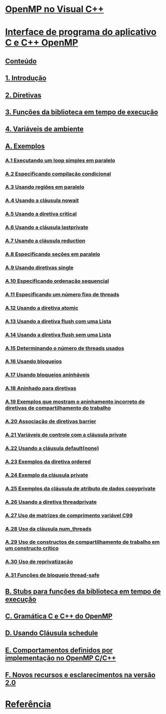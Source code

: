 # [OpenMP no Visual C++](openmp-in-visual-cpp.md)
# [Interface de programa do aplicativo C e C++ OpenMP](openmp-c-and-cpp-application-program-interface.md)
## [Conteúdo](contents.md)
## [1. Introdução](1-introduction.md)
## [2. Diretivas](2-directives.md)
## [3. Funções da biblioteca em tempo de execução](3-run-time-library-functions.md)
## [4. Variáveis de ambiente](4-environment-variables.md)
## [A. Exemplos](a-examples.md)
### [A.1   Executando um loop simples em paralelo](a-1-executing-a-simple-loop-in-parallel.md)
### [A.2   Especificando compilação condicional](a-2-specifying-conditional-compilation.md)
### [A.3   Usando regiões em paralelo](a-3-using-parallel-regions.md)
### [A.4   Usando a cláusula nowait](a-4-using-the-nowait-clause.md)
### [A.5   Usando a diretiva critical](a-5-using-the-critical-directive.md)
### [A.6   Usando a cláusula lastprivate](a-6-using-the-lastprivate-clause.md)
### [A.7   Usando a cláusula reduction](a-7-using-the-reduction-clause.md)
### [A.8   Especificando seções em paralelo](a-8-specifying-parallel-sections.md)
### [A.9   Usando diretivas single](a-9-using-single-directives.md)
### [A.10   Especificando ordenação sequencial](a-10-specifying-sequential-ordering.md)
### [A.11   Especificando um número fixo de threads](a-11-specifying-a-fixed-number-of-threads.md)
### [A.12   Usando a diretiva atomic](a-12-using-the-atomic-directive.md)
### [A.13   Usando a diretiva flush com uma Lista](a-13-using-the-flush-directive-with-a-list.md)
### [A.14   Usando a diretiva flush sem uma Lista](a-14-using-the-flush-directive-without-a-list.md)
### [A.15  Determinando o número de threads usados](a-15-determining-the-number-of-threads-used.md)
### [A.16   Usando bloqueios](a-16-using-locks.md)
### [A.17   Usando bloqueios aninháveis](a-17-using-nestable-locks.md)
### [A.18   Aninhado para diretivas](a-18-nested-for-directives.md)
### [A.19   Exemplos que mostram o aninhamento incorreto de diretivas de compartilhamento do trabalho](a-19-examples-showing-incorrect-nesting-of-work-sharing-directives.md)
### [A.20  Associação de diretivas barrier](a-20-binding-of-barrier-directives.md)
### [A.21   Variáveis de controle com a cláusula private](a-21-scoping-variables-with-the-private-clause.md)
### [A.22   Usando a cláusula default(none)](a-22-using-the-default-none-clause.md)
### [A.23   Exemplos da diretiva ordered](a-23-examples-of-the-ordered-directive.md)
### [A.24   Exemplo da cláusula private](a-24-example-of-the-private-clause.md)
### [A.25   Exemplos da cláusula de atributo de dados copyprivate](a-25-examples-of-the-copyprivate-data-attribute-clause.md)
### [A.26   Usando a diretiva threadprivate](a-26-using-the-threadprivate-directive.md)
### [A.27   Uso de matrizes de comprimento variável C99](a-27-use-of-c99-variable-length-arrays.md)
### [A.28   Uso da cláusula num_threads](a-28-use-of-num-threads-clause.md)
### [A.29   Uso de constructos de compartilhamento de trabalho em um constructo crítico](a-29-use-of-work-sharing-constructs-inside-a-critical-construct.md)
### [A.30   Uso de reprivatização](a-30-use-of-reprivatization.md)
### [A.31   Funções de bloqueio thread-safe](a-31-thread-safe-lock-functions.md)
## [B. Stubs para funções da biblioteca em tempo de execução](b-stubs-for-run-time-library-functions.md)
## [C. Gramática C e C++ do OpenMP](c-openmp-c-and-cpp-grammar.md)
## [D. Usando Cláusula schedule](d-using-the-schedule-clause.md)
## [E. Comportamentos definidos por implementação no OpenMP C/C++](e-implementation-defined-behaviors-in-openmp-c-cpp.md)
## [F. Novos recursos e esclarecimentos na versão 2.0](f-new-features-and-clarifications-in-version-2-0.md)
# [Referência](reference/toc.md)